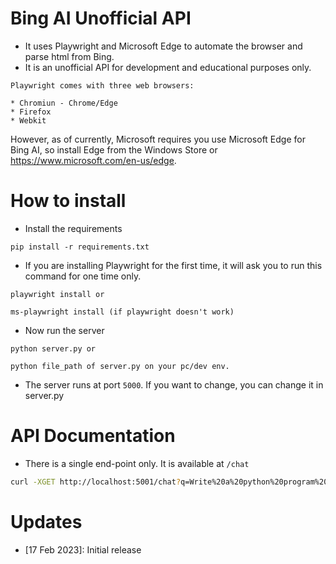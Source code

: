 # Bing AI Unofficial API

* It uses Playwright and Microsoft Edge to automate the browser and parse html from Bing.
* It is an unofficial API for development and educational purposes only.

```
Playwright comes with three web browsers:

* Chromiun - Chrome/Edge
* Firefox
* Webkit
```

However, as of currently, Microsoft requires you use Microsoft Edge for Bing AI, so install Edge from the Windows Store or https://www.microsoft.com/en-us/edge.

# How to install

* Install the requirements

```
pip install -r requirements.txt
```

* If you are installing Playwright for the first time, it will ask you to run this command for one time only.

```
playwright install or

ms-playwright install (if playwright doesn't work)

```

* Now run the server

```
python server.py or

python file_path of server.py on your pc/dev env.
```

* The server runs at port `5000`. If you want to change, you can change it in server.py


# API Documentation

* There is a single end-point only. It is available at `/chat`

```sh
curl -XGET http://localhost:5001/chat?q=Write%20a%20python%20program%20to%20reverse%20a%20list
```

# Updates

* [17 Feb 2023]: Initial release

